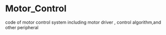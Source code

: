 # Motor_Control
code of motor control system including motor driver , control algorithm,and other peripheral 
